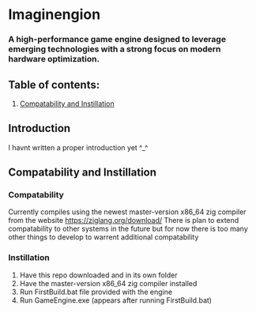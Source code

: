 # Imaginengion
### A high-performance game engine designed to leverage emerging technologies with a strong focus on modern hardware optimization.

## Table of contents:
1. [Compatability and Instillation](#CandI)

## Introduction
I havnt written a proper introduction yet ^_^

## Compatability and Instillation <a name="CandI"></a>
### Compatability
Currently compiles using the newest master-version x86_64 zig compiler from the website https://ziglang.org/download/
There is plan to extend compatability to other systems in the future but for now there is too many other things to develop
to warrent additional compatability

### Instillation
1. Have this repo downloaded and in its own folder
2. Have the master-version x86_64 zig compiler installed
3. Run FirstBuild.bat file provided with the engine
4. Run GameEngine.exe (appears after running FirstBuild.bat)